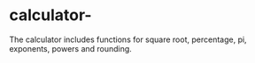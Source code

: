 # calculator-
The calculator includes functions for square root, percentage, pi, exponents, powers and rounding.
